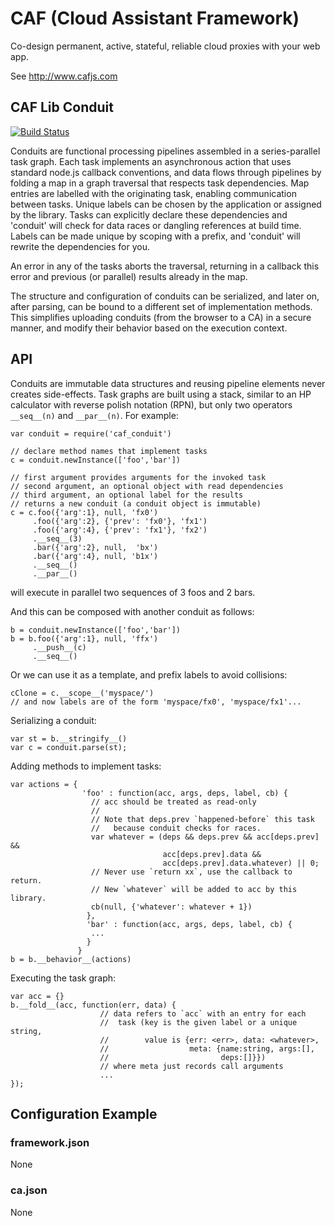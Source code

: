 # CAF (Cloud Assistant Framework)

Co-design permanent, active, stateful, reliable cloud proxies with your web app.

See http://www.cafjs.com 

## CAF Lib Conduit

[![Build Status](http://ci.cafjs.com/github.com/cafjs/caf_conduit/status.svg?branch=master)](http://ci.cafjs.com/github.com/cafjs/caf_conduit)


  Conduits are functional processing pipelines assembled in a series-parallel
 task graph. Each task implements an asynchronous action that uses standard
 node.js callback conventions, and data flows through pipelines by folding
 a map in a graph traversal that respects task dependencies.
 Map entries are labelled with the originating task, enabling communication
 between tasks. Unique labels can be chosen by the application or
 assigned by the library. Tasks can explicitly declare these dependencies and
 'conduit' will check for data races or dangling references at build time. 
 Labels can be made unique by scoping with a prefix, and 'conduit' will
 rewrite the dependencies for you. 
 
  An error in any of the tasks aborts the traversal, returning in a callback
 this error and previous (or parallel)  results already in the map.

  The structure and configuration of conduits can be serialized, and later
 on, after parsing, can be bound  to a different set of implementation
 methods. This simplifies uploading conduits (from the browser to a CA) in a
 secure manner, and modify their behavior based on the execution context.

## API

 Conduits are immutable data structures and reusing pipeline elements
 never creates side-effects. Task graphs are built using a stack,
 similar to an HP calculator with reverse polish notation (RPN), but only
 two operators `__seq__(n)` and `__par__(n)`. For example:
 
    var conduit = require('caf_conduit')
    
    // declare method names that implement tasks
    c = conduit.newInstance(['foo','bar'])
    
    // first argument provides arguments for the invoked task
    // second argument, an optional object with read dependencies
    // third argument, an optional label for the results
    // returns a new conduit (a conduit object is immutable) 
    c = c.foo({'arg':1}, null, 'fx0')
         .foo({'arg':2}, {'prev': 'fx0'}, 'fx1')
         .foo({'arg':4}, {'prev': 'fx1'}, 'fx2')
         .__seq__(3)
         .bar({'arg':2}, null,  'bx')
         .bar({'arg':4}, null, 'b1x')
         .__seq__()
         .__par__()
               
 will execute in parallel two sequences of 3 foos and 2 bars.
 
And this can be composed with another conduit as follows:
 
    b = conduit.newInstance(['foo','bar'])
    b = b.foo({'arg':1}, null, 'ffx')
         .__push__(c)
         .__seq__()
         
Or we can use it as a template, and prefix labels to avoid collisions:

    cClone = c.__scope__('myspace/')
    // and now labels are of the form 'myspace/fx0', 'myspace/fx1'...

Serializing a conduit:

    var st = b.__stringify__()
    var c = conduit.parse(st);
     
Adding methods to implement tasks: 

    var actions = {
                    'foo' : function(acc, args, deps, label, cb) {
                      // acc should be treated as read-only
                      //
                      // Note that deps.prev `happened-before` this task
                      //   because conduit checks for races.
                      var whatever = (deps && deps.prev && acc[deps.prev] && 
                                      acc[deps.prev].data &&
                                      acc[deps.prev].data.whatever) || 0;
                      // Never use `return xx`, use the callback to return.
                      // New `whatever` will be added to acc by this library.
                      cb(null, {'whatever': whatever + 1})
                     },
                     'bar' : function(acc, args, deps, label, cb) {
                      ...
                     }
                   }
    b = b.__behavior__(actions)

Executing the task graph:

    var acc = {}
    b.__fold__(acc, function(err, data) {
                        // data refers to `acc` with an entry for each
                        //  task (key is the given label or a unique string,
                        //        value is {err: <err>, data: <whatever>,
                        //                  meta: {name:string, args:[],
                        //                         deps:[]}})
                        // where meta just records call arguments
                        ...
    });
 
## Configuration Example

### framework.json

None


### ca.json

None
  
        
            
 
